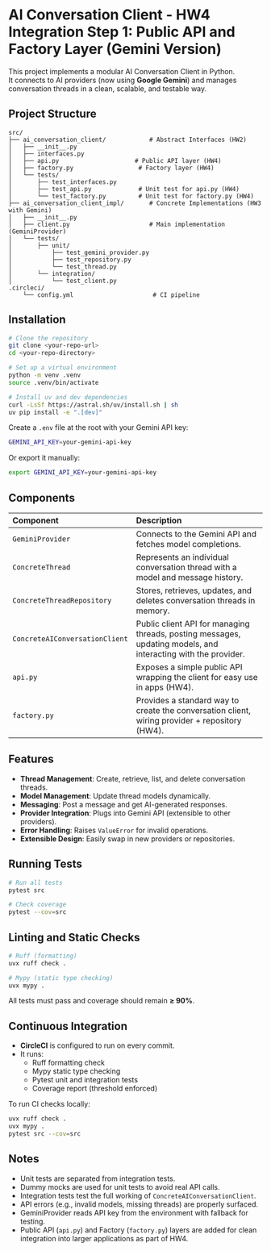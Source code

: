 # AI Conversation Client - HW4 Integration Step 1: Public API and Factory Layer (Gemini Version)

This project implements a modular AI Conversation Client in Python.  
It connects to AI providers (now using **Google Gemini**) and manages conversation threads in a clean, scalable, and testable way.

## Project Structure

```
src/
├── ai_conversation_client/            # Abstract Interfaces (HW2)
│   ├── __init__.py
│   ├── interfaces.py
│   ├── api.py                     # Public API layer (HW4)
│   ├── factory.py                  # Factory layer (HW4)
│   └── tests/
│       ├── test_interfaces.py
│       ├── test_api.py             # Unit test for api.py (HW4)
│       └── test_factory.py         # Unit test for factory.py (HW4)
├── ai_conversation_client_impl/       # Concrete Implementations (HW3 with Gemini)
│   ├── __init__.py
│   ├── client.py                      # Main implementation (GeminiProvider)
│   └── tests/
│       ├── unit/
│           ├── test_gemini_provider.py
│           ├── test_repository.py
│           └── test_thread.py
│       └── integration/
│           └── test_client.py
.circleci/
    └── config.yml                      # CI pipeline
```

## Installation

```bash
# Clone the repository
git clone <your-repo-url>
cd <your-repo-directory>

# Set up a virtual environment
python -m venv .venv
source .venv/bin/activate

# Install uv and dev dependencies
curl -LsSf https://astral.sh/uv/install.sh | sh
uv pip install -e ".[dev]"
```

Create a `.env` file at the root with your Gemini API key:

```bash
GEMINI_API_KEY=your-gemini-api-key
```

Or export it manually:

```bash
export GEMINI_API_KEY=your-gemini-api-key
```

## Components

| Component | Description |
|:---|:---|
| `GeminiProvider` | Connects to the Gemini API and fetches model completions. |
| `ConcreteThread` | Represents an individual conversation thread with a model and message history. |
| `ConcreteThreadRepository` | Stores, retrieves, updates, and deletes conversation threads in memory. |
| `ConcreteAIConversationClient` | Public client API for managing threads, posting messages, updating models, and interacting with the provider. |
| `api.py` | Exposes a simple public API wrapping the client for easy use in apps (HW4). |
| `factory.py` | Provides a standard way to create the conversation client, wiring provider + repository (HW4). |

## Features

- **Thread Management**: Create, retrieve, list, and delete conversation threads.
- **Model Management**: Update thread models dynamically.
- **Messaging**: Post a message and get AI-generated responses.
- **Provider Integration**: Plugs into Gemini API (extensible to other providers).
- **Error Handling**: Raises `ValueError` for invalid operations.
- **Extensible Design**: Easily swap in new providers or repositories.

## Running Tests

```bash
# Run all tests
pytest src

# Check coverage
pytest --cov=src
```

## Linting and Static Checks

```bash
# Ruff (formatting)
uvx ruff check .

# Mypy (static type checking)
uvx mypy .
```

All tests must pass and coverage should remain **≥ 90%**.

## Continuous Integration

- **CircleCI** is configured to run on every commit.
- It runs:
  - Ruff formatting check
  - Mypy static type checking
  - Pytest unit and integration tests
  - Coverage report (threshold enforced)

To run CI checks locally:

```bash
uvx ruff check .
uvx mypy .
pytest src --cov=src
```

## Notes

- Unit tests are separated from integration tests.
- Dummy mocks are used for unit tests to avoid real API calls.
- Integration tests test the full working of `ConcreteAIConversationClient`.
- API errors (e.g., invalid models, missing threads) are properly surfaced.
- GeminiProvider reads API key from the environment with fallback for testing.
- Public API (`api.py`) and Factory (`factory.py`) layers are added for clean integration into larger applications as part of HW4.
